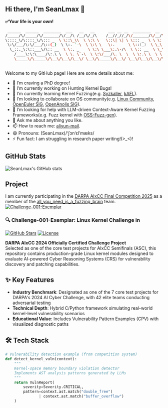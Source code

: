 ## Hi there, I'm SeanLmax 👋
**✅Your life is your own!**
```zsh
 ______  ______  ________  ___   __   __      ___ __ __  ________  __     __     
/_____/\/_____/\/_______/\/__/\ /__/\/_/\    /__//_//_/\/_______/\/__/\ /__/\    
\::::_\/\::::_\/\::: _  \ \::\_\\  \ \:\ \   \::\| \| \ \::: _  \ \ \::\\:.\ \   
 \:\/___/\:\/___/\::(_)  \ \:. `-\  \ \:\ \   \:.      \ \::(_)  \ \_\::_\:_\/   
  \_::._\:\::___\/\:: __  \ \:. _    \ \:\ \___\:.\-/\  \ \:: __  \ \_\/__\_\_/\ 
    /____\:\:\____/\:.\ \  \ \. \`-\  \ \:\/___/\. \  \  \ \:.\ \  \ \ \ \ \::\ \
    \_____\/\_____\/\__\/\__\/\__\/ \__\/\_____\/\__\/ \__\/\__\/\__\/\_\/  \__\/
                                                                                 
```

Welcome to my GitHub page! Here are some details about me:

- 🎯 I’m craving a PhD degree!
- 🔭 I’m currently working on Hunting Kernel Bugs!
- 🌱 I’m currently learning Kernel Fuzzing(e.g. [Syzkaller](https://github.com/google/syzkaller), [kAFL](https://github.com/IntelLabs/kAFL)).
- 👯 I’m looking to collaborate on OS community(e.g. [Linux Community](https://www.kernel.org/), [OpenEuler SIG](https://www.openeuler.org/en/sig/sig-list/), [OpenAnolis SIG](https://openanolis.cn/sig)).
- 🤔 I’m looking for help with LLM-driven Context-Aware Kernel Fuzzing Frameworks(e.g. Fuzz kernel with [OSS-Fuzz-gen](https://github.com/google/oss-fuzz-gen)).
- 💬 Ask me about anything you like.
- 📫 How to reach me: [aliyun-mail](mailto:sean.lixiang@aliyun.com).
- 😄 Pronouns: (SeanLmax)/‘ʃɔn‘ɛl’mæks/
- ⚡ Fun fact: I am struggling in research paper writing!(>_<)!

## GitHub Stats
![SeanLmax's GitHub stats](https://github-readme-stats.vercel.app/api?username=SeanLmax&show_icons=true&theme=radical)

## Project
I am currently participating in the [DARPA AIxCC Final Competition 2025](https://aicyberchallenge.com/) as a member of the [all_you_need_is_a_fuzzing_brain](https://dashboard.aicyberchallenge.com/ascsummary) team.
[![Challenge-001-Exemplar](https://github-readme-stats.vercel.app/api/pin/?username=aixcc-public&repo=challenge-001-exemplar)](https://github.com/aixcc-public/challenge-001-exemplar)

### 🔍 Challenge-001-Exemplar: Linux Kernel Challenge in 

[![GitHub Stars](https://img.shields.io/github/stars/aixcc-public/challenge-001-exemplar?style=for-the-badge)](https://github.com/aixcc-public/challenge-001-exemplar)
[![License](https://img.shields.io/badge/License-MIT-blue?style=for-the-badge)](https://github.com/aixcc-public/challenge-001-exemplar/blob/main/LICENSE)

**DARPA AIxCC 2024 Officially Certified Challenge Project**  
Selected as one of the core test projects for AIxCC Semifinals (ASC), this repository contains production-grade Linux kernel modules designed to evaluate AI-powered Cyber Reasoning Systems (CRS) for vulnerability discovery and patching capabilities.

## ✨ Key Features
- **Industry Benchmark**: Designated as one of the 7 core test projects for DARPA's 2024 AI Cyber Challenge, with 42 elite teams conducting adversarial testing
- **Technical Depth**: Hybrid C/Python framework simulating real-world kernel-level vulnerability scenarios
- **Educational Value**: Includes Vulnerability Pattern Examples (CPV) with visualized diagnostic paths

## 🛠️ Tech Stack
```python
# Vulnerability detection example (from competition system)
def detect_kernel_vuln(context):
    """
    Kernel-space memory boundary violation detector
    Implements AST analysis patterns generated by LLMs
    """
    return VulnReport(
        severity=Severity.CRITICAL,
        pattern=context.ast.match("double_free") 
               | context.ast.match("buffer_overflow")
    )
